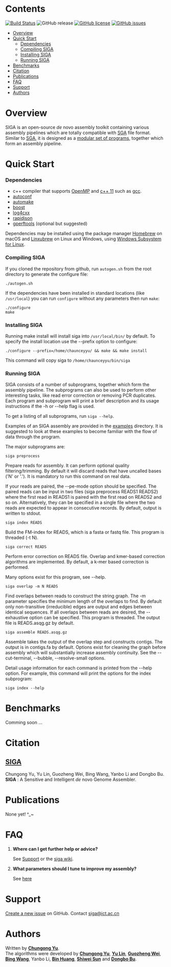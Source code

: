 Contents
====

[![Build Status](https://travis-ci.org/chungongyu/siga.svg?branch=master)](https://travis-ci.org/chungongyu/siga)
![GitHub release](https://img.shields.io/github/release/chungongyu/siga.svg)
[![GitHub license](https://img.shields.io/github/license/chungongyu/siga.svg)](https://github.com/chungongyu/siga)
[![GitHub issues](https://img.shields.io/github/issues/chungongyu/siga.svg)](https://github.com/chungongyu/siga/issues)

* [Overview](#overview)
* [Quick Start](#quick-start)
	* [Dependencies](#dependencies)
	* [Compiling SIGA](#compiling-siga)
	* [Installing SIGA](#installing-siga)
	* [Running SIGA](#running-siga)
* [Benchmarks](#benchmarks)
* [Citation](#citation)
* [Publications](#publications)
* [FAQ](#faq)
* [Support](#support)
* [Authors](#authors)

Overview
========

SIGA is an open-source _de_ novo assembly toolkit containing various assembly pipelines which are totally compatible with [SGA](https://github.com/jts/sga) file format. Similar to [SGA](https://github.com/jts/sga), it is designed as a [modular set of programs](#running-siga), together which form an assembly pipeline.

Quick Start
===========

### Dependencies

* c++ compiler that supports [OpenMP](http://www.openmp.org) and [c++ 11](https://en.wikipedia.org/wiki/C%2B%2B11) such as [gcc](http://gcc.gnu.org).
* [autoconf](http://www.gnu.org/software/autoconf)
* [automake](http://www.gnu.org/software/automake)
* [boost](https://www.boost.org/)
* [log4cxx](https://logging.apache.org/log4cxx)
* [rapidjson](https://github.com/Tencent/rapidjson)
* [gperftools](https://github.com/gperftools/gperftools) (optional but suggested)

Dependencies may be installed using the package manager [Homebrew](https://homebrew.sh) on macOS and [Linxubrew](http://linuxbrew.sh) on Linux and Windows, using [Windows Subsystem for Linux](https://docs.microsoft.com/en-us/windows/wsl/).

### Compiling SIGA

If you cloned the repository from github, run `autogen.sh` from the root directory 
to generate the configure file:

```
./autogen.sh
```

If the dependencies have been installed in standard locations (like `/usr/local`) you
can run `configure` without any parameters then run `make`:

```
./configure
make
```

### Installing SIGA

Running make install will install siga into `/usr/local/bin/` by default. To specify the install
location use the --prefix option to configure:

```
./configure --prefix=/home/chaunceyyu/ && make && make install
```

This command will copy siga to `/home/chaunceyyu/bin/siga`

### Running SIGA

SIGA consists of a number of subprograms, together which form the assembly pipeline. The subprograms
can also be used to perform other interesting tasks, like read error correction or removing PCR duplicates.
Each program and subprogram will print a brief description and its usage instructions if the -h or --help 
flag is used.

To get a listing of all subprograms, run `siga --help`.

Examples of an SIGA assembly are provided in the [examples](https://github.com/chungongyu/siga/tree/master/examples) directory. It is suggested to look at these examples to become familiar with the flow of data through the program.

The major subprograms are:

```
siga preprocess
```

Prepare reads for assembly. It can perform optional quality filtering/trimming. By default
it will discard reads that have uncalled bases ('N' or '.'). It is mandatory to run this command 
on real data. 

If your reads are paired, the --pe-mode option should be specified. The paired reads can be input in two 
files (siga preprocess READS1 READS2) where the first read in READS1 is paired with the first read on READS2 
and so on. Alternatively, they can be specified in a single file where the two reads are expected to appear 
in consecutive records. By default, output is written to stdout.

```
siga index READS
```

Build the FM-index for READS, which is a fasta or fastq file. 
This program is threaded (-t N).

```
siga correct READS
```

Perform error correction on READS file. Overlap and kmer-based correction algorithms
are implemented. By default, a k-mer based correction is performed. 

Many options exist for this program, see --help. 

```
siga overlap -m N READS
```

Find overlaps between reads to construct the string graph. The -m parameter specifies
the minimum length of the overlaps to find. By default only non-transitive (irreducible) edges are output and edges
between identical sequences. If all overlaps between reads are desired, the --exhaustive option can be specified.
This program is threaded. The output file is READS.asqg.gz by default.

```
siga assemble READS.asqg.gz
```

Assemble takes the output of the overlap step and constructs contigs. The output is in contigs.fa by default. Options
exist for cleaning the graph before assembly which will substantially increase assembly continuity. 
See the --cut-terminal, --bubble, --resolve-small options.

Detail usage information for each command is printed from the --help option. For example, this command will print the 
options for the index subprogram:

```
siga index --help
```

Benchmarks
========

Comming soon ...

Citation
========

## [SIGA](https://github.com/chungongyu/siga)

Chungong Yu, Yu Lin, Guozheng Wei, Bing Wang, Yanbo Li and Dongbo Bu. **SIGA** : A Sensitive and Intelligent *de* novo Genome Assembler.

Publications
============

None yet!   ^_~

FAQ
====

1. **Where can I get further help or advice?**

	See [Support](#support) or the [siga wiki](https://github.com/chungongyu/siga/wiki).

2. **What parameters should I tune to improve my assembly?**
    
	See [here](https://github.com/chungongyu/siga/wiki/SIGA-parameter-tuning)

Support
=======

[Create a new issue](https://github.com/chungongyu/siga/issues) on GitHub.
Contact [siga@ict.ac.cn](mailto:siga@ict.ac.cn)

Authors
=======

Written by **[Chungong Yu](http://bioinfo.ict.ac.cn/~yuchungong)**.<br>
The algorithms were developed by **[Chungong Yu](http://bioinfo.ict.ac.cn/~yuchungong)**, **[Yu Lin](https://cecs.anu.edu.au/people/yu-lin)**, **[Guozheng Wei](http://bioinfo.ict.ac.cn/~weiguozheng)**, **[Bing Wang](https://jp.linkedin.com/in/bing-wang-155128151)**,
Yanbo Li, **[Bin Huang](https://github.com/huangbinapple)**, **[Shiwei Sun](http://bioinfo.ict.ac.cn/~dwsun)** and **[Dongbo Bu](http://bioinfo.ict.ac.cn/~dbu)**.
